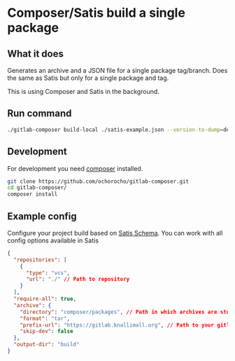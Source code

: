 # Composer/Satis build a single package

## What it does

Generates an archive and a JSON file for a single package tag/branch.
Does the same as Satis but only for a single package and tag.   

This is using Composer and Satis in the background.

## Run command

```bash
./gitlab-composer build-local ./satis-example.json --version-to-dump=dev-develop

```

## Development

For development you need [composer](https://getcomposer.org/) installed.

```bash
git clone https://github.com/ochorocho/gitlab-composer.git
cd gitlab-composer/
composer install

```

## Example config

Configure your project build based on [Satis Schema](https://github.com/composer/satis/blob/master/res/satis-schema.json).
You can work with all config options available in Satis 

```json
{
  "repositories": [
    {
      "type": "vcs",
      "url": "./" // Path to repository
    }
  ],
  "require-all": true,
  "archive": {
    "directory": "composer/packages", // Path in which archives are stored
    "format": "tar",
    "prefix-url": "https://gitlab.knallimall.org", // Path to your gitlab instance
    "skip-dev": false
  },
  "output-dir": "build"
}
```